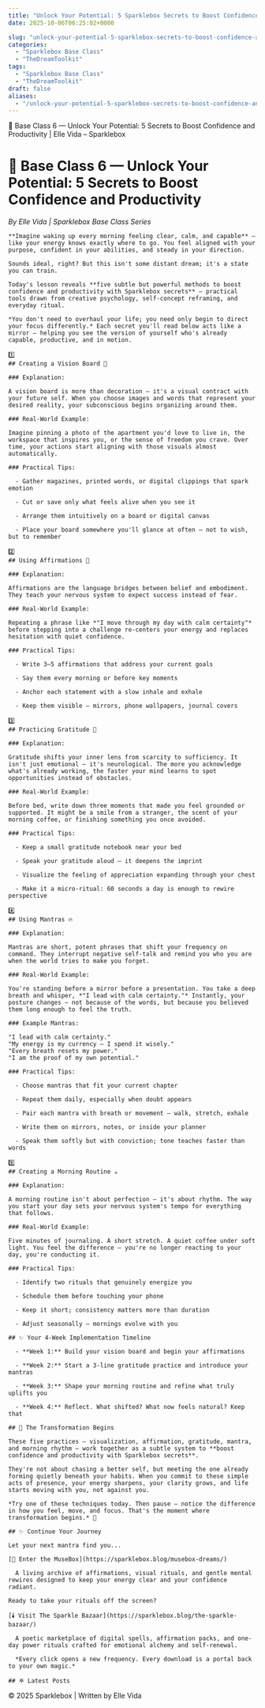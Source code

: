 ```yaml
---
title: "Unlock Your Potential: 5 Sparklebox Secrets to Boost Confidence and Productivity"
date: 2025-10-06T06:25:02+0000

slug: "unlock-your-potential-5-sparklebox-secrets-to-boost-confidence-and-productivity"
categories:
  - "Sparklebox Base Class"
  - "TheDreamToolkit"
tags:
  - "Sparklebox Base Class"
  - "TheDreamToolkit"
draft: false
aliases:
  - "/unlock-your-potential-5-sparklebox-secrets-to-boost-confidence-and-productivity/"
---
```

🌟 Base Class 6 — Unlock Your Potential: 5 Secrets to Boost Confidence and Productivity | Elle Vida – Sparklebox

  # 🌟 Base Class 6 — Unlock Your Potential: 5 Secrets to Boost Confidence and Productivity

  *By Elle Vida | Sparklebox Base Class Series*

    **Imagine waking up every morning feeling clear, calm, and capable** — like your energy knows exactly where to go. You feel aligned with your purpose, confident in your abilities, and steady in your direction.

    Sounds ideal, right? But this isn't some distant dream; it's a state you can train.

    Today's lesson reveals **five subtle but powerful methods to boost confidence and productivity with Sparklebox secrets** — practical tools drawn from creative psychology, self-concept reframing, and everyday ritual.

    *You don't need to overhaul your life; you need only begin to direct your focus differently.* Each secret you'll read below acts like a mirror — helping you see the version of yourself who's already capable, productive, and in motion.

    1️⃣
    ## Creating a Vision Board 🌈

    ### Explanation:

    A vision board is more than decoration — it's a visual contract with your future self. When you choose images and words that represent your desired reality, your subconscious begins organizing around them.

    ### Real-World Example:

    Imagine pinning a photo of the apartment you'd love to live in, the workspace that inspires you, or the sense of freedom you crave. Over time, your actions start aligning with those visuals almost automatically.

    ### Practical Tips:

      - Gather magazines, printed words, or digital clippings that spark emotion

      - Cut or save only what feels alive when you see it

      - Arrange them intuitively on a board or digital canvas

      - Place your board somewhere you'll glance at often — not to wish, but to remember

    2️⃣
    ## Using Affirmations 💫

    ### Explanation:

    Affirmations are the language bridges between belief and embodiment. They teach your nervous system to expect success instead of fear.

    ### Real-World Example:

    Repeating a phrase like *"I move through my day with calm certainty"* before stepping into a challenge re-centers your energy and replaces hesitation with quiet confidence.

    ### Practical Tips:

      - Write 3–5 affirmations that address your current goals

      - Say them every morning or before key moments

      - Anchor each statement with a slow inhale and exhale

      - Keep them visible — mirrors, phone wallpapers, journal covers

    3️⃣
    ## Practicing Gratitude 🙏

    ### Explanation:

    Gratitude shifts your inner lens from scarcity to sufficiency. It isn't just emotional — it's neurological. The more you acknowledge what's already working, the faster your mind learns to spot opportunities instead of obstacles.

    ### Real-World Example:

    Before bed, write down three moments that made you feel grounded or supported. It might be a smile from a stranger, the scent of your morning coffee, or finishing something you once avoided.

    ### Practical Tips:

      - Keep a small gratitude notebook near your bed

      - Speak your gratitude aloud — it deepens the imprint

      - Visualize the feeling of appreciation expanding through your chest

      - Make it a micro-ritual: 60 seconds a day is enough to rewire perspective

    4️⃣
    ## Using Mantras 🔥

    ### Explanation:

    Mantras are short, potent phrases that shift your frequency on command. They interrupt negative self-talk and remind you who you are when the world tries to make you forget.

    ### Real-World Example:

    You're standing before a mirror before a presentation. You take a deep breath and whisper, *"I lead with calm certainty."* Instantly, your posture changes — not because of the words, but because you believed them long enough to feel the truth.

    ### Example Mantras:

    "I lead with calm certainty."
    "My energy is my currency — I spend it wisely."
    "Every breath resets my power."
    "I am the proof of my own potential."

    ### Practical Tips:

      - Choose mantras that fit your current chapter

      - Repeat them daily, especially when doubt appears

      - Pair each mantra with breath or movement — walk, stretch, exhale

      - Write them on mirrors, notes, or inside your planner

      - Speak them softly but with conviction; tone teaches faster than words

    5️⃣
    ## Creating a Morning Routine ☕️

    ### Explanation:

    A morning routine isn't about perfection — it's about rhythm. The way you start your day sets your nervous system's tempo for everything that follows.

    ### Real-World Example:

    Five minutes of journaling. A short stretch. A quiet coffee under soft light. You feel the difference — you're no longer reacting to your day, you're conducting it.

    ### Practical Tips:

      - Identify two rituals that genuinely energize you

      - Schedule them before touching your phone

      - Keep it short; consistency matters more than duration

      - Adjust seasonally — mornings evolve with you

    ## ✨ Your 4-Week Implementation Timeline

      - **Week 1:** Build your vision board and begin your affirmations

      - **Week 2:** Start a 3-line gratitude practice and introduce your mantras

      - **Week 3:** Shape your morning routine and refine what truly uplifts you

      - **Week 4:** Reflect. What shifted? What now feels natural? Keep that

    ## 🌸 The Transformation Begins

    These five practices — visualization, affirmation, gratitude, mantra, and morning rhythm — work together as a subtle system to **boost confidence and productivity with Sparklebox secrets**.

    They're not about chasing a better self, but meeting the one already forming quietly beneath your habits. When you commit to these simple acts of presence, your energy sharpens, your clarity grows, and life starts moving with you, not against you.

    *Try one of these techniques today. Then pause — notice the difference in how you feel, move, and focus. That's the moment where transformation begins.* 🌸

    ## ✨ Continue Your Journey

    Let your next mantra find you...

    [🫧 Enter the MuseBox](https://sparklebox.blog/musebox-dreams/)

      A living archive of affirmations, visual rituals, and gentle mental rewires designed to keep your energy clear and your confidence radiant.

    Ready to take your rituals off the screen?

    [🕯️ Visit The Sparkle Bazaar](https://sparklebox.blog/the-sparkle-bazaar/)

      A poetic marketplace of digital spells, affirmation packs, and one-day power rituals crafted for emotional alchemy and self-renewal.

      *Every click opens a new frequency. Every download is a portal back to your own magic.*

    ## 𖤐 Latest Posts

  © 2025 Sparklebox | Written by Elle Vida